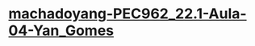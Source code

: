 

# [machadoyang-PEC962_22.1-Aula-04-Yan_Gomes](https://nbviewer.org/github/machadoyang/machadoyang-PEC962_22.1-Aula-04-Yan_Gomes/blob/main/PEC962_22.1%20-%20Aula%2004%20-%20Atividade%201.ipynb)
